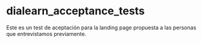# dialearn_acceptance_tests

Este es un test de aceptación para la landing page propuesta a las personas que entrevistamos previamente.